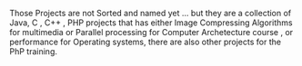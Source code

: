 Those Projects are not Sorted and named yet ... but they are a collection of Java, C , C++ , PHP projects
that has either Image Compressing Algorithms for multimedia or Parallel processing for Computer Archetecture course ,
or performance for Operating systems, there are also other projects for the PhP training.